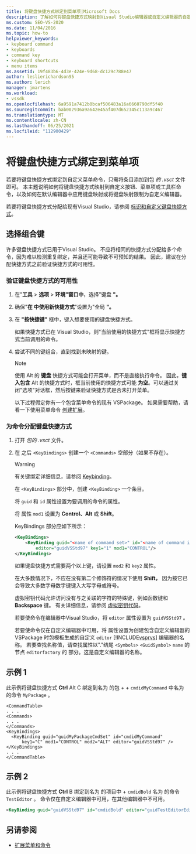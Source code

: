 ```yaml
---
title: 将键盘快捷方式绑定到菜单项|Microsoft Docs
description: 了解如何将键盘快捷方式映射到Visual Studio编辑器或自定义编辑器的自定义按钮、菜单项或工具栏命令。
ms.custom: SEO-VS-2020
ms.date: 11/04/2016
ms.topic: how-to
helpviewer_keywords:
- keyboard command
- keyboards
- command key
- keyboard shortcuts
- menu items
ms.assetid: 19f483b6-4d3e-424e-9d68-dc129c788e47
author: leslierichardson95
ms.author: lerich
manager: jmartens
ms.workload:
- vssdk
ms.openlocfilehash: 6a9591a7412b0bcaf506483a16a6660790df5f40
ms.sourcegitcommit: bab002936a9a642e45af407d652345c113a9c467
ms.translationtype: MT
ms.contentlocale: zh-CN
ms.lasthandoff: 06/25/2021
ms.locfileid: "112900429"
---
```

# <a name="bind-keyboard-shortcuts-to-menu-items"></a>将键盘快捷方式绑定到菜单项
若要将键盘快捷方式绑定到自定义菜单命令，只需将条目添加到包 *的 .vsct* 文件即可。 本主题说明如何将键盘快捷方式映射到自定义按钮、菜单项或工具栏命令，以及如何在默认编辑器中应用键盘映射或将键盘映射限制为自定义编辑器。

 若要将键盘快捷方式分配给现有Visual Studio，请参阅 [标识和自定义键盘快捷方式](../ide/identifying-and-customizing-keyboard-shortcuts-in-visual-studio.md)。

## <a name="choose-a-key-combination"></a>选择组合键
 许多键盘快捷方式已用于Visual Studio。 不应将相同的快捷方式分配给多个命令，因为难以检测重复绑定，并且还可能导致不可预知的结果。 因此，建议在分配快捷方式之前验证快捷方式的可用性。

### <a name="to-verify-the-availability-of-a-keyboard-shortcut"></a>验证键盘快捷方式的可用性

1. 在"**工具**  >  **选项**  >  **环境"窗口中**，选择"键盘 **"。**

2. 确保"**在 中使用新快捷方式**"设置为"全局 **"。**

3. 在 **"按快捷键"** 框中，键入想要使用的键盘快捷方式。

    如果快捷方式已在 Visual Studio，则"当前使用的快捷方式"框将显示快捷方式当前调用的命令。

4. 尝试不同的键组合，直到找到未映射的键。

   > [!NOTE]
   > 使用 Alt 的 **键盘** 快捷方式可能会打开菜单，而不是直接执行命令。 因此，**键入包含** Alt 的快捷方式时，框当前使用的快捷方式可能 **为空**。可以通过关闭"选项"对话框，然后按键来验证快捷方式是否未打开菜单。

   以下过程假定你有一个包含菜单命令的现有 VSPackage。 如果需要帮助，请看一下使用菜单命令 [创建扩展](../extensibility/creating-an-extension-with-a-menu-command.md)。

### <a name="to-assign-a-keyboard-shortcut-to-a-command"></a>为命令分配键盘快捷方式

1. 打开 *包的 .vsct* 文件。

2. 在 之后 `<KeyBindings>` 创建一个 `<Commands>` 空部分（如果不存在）。

   > [!WARNING]
   > 有关键绑定详细信息，请参阅 [Keybinding](../extensibility/keybinding-element.md)。

    在 `<KeyBindings>` 部分中，创建 `<KeyBinding>` 一个条目。

    将 `guid`  和  `id` 属性设置为要调用的命令的属性。

    将 属性 `mod1` 设置为 **Control、Alt** 或 **Shift**。 

    KeyBindings 部分应如下所示：

   ```xml
   <KeyBindings>
       <KeyBinding guid="<name of command set>" id="<name of command id>"
           editor="guidVSStd97" key1="1" mod1="CONTROL"/>
   </KeyBindings>

   ```

   如果键盘快捷方式需要两个以上键，请设置 `mod2` 和 `key2` 属性。

   在大多数情况下，不应在没有第二个修饰符的情况下使用 **Shift，** 因为按它已会导致大多数字母数字键键入大写字母或符号。

   虚拟密钥代码允许访问没有与之关联的字符的特殊键，例如函数键和 **Backspace** 键。 有关详细信息，请参阅 [虚拟密钥代码](/windows/desktop/inputdev/virtual-key-codes)。

   若要使命令在编辑器中Visual Studio，将 `editor` 属性设置为 `guidVSStd97` 。

   若要使命令仅在自定义编辑器中可用，将 属性设置为创建包含自定义编辑器的 VSPackage 时包模板生成的自定义 `editor` [!INCLUDE[vsprvs](../code-quality/includes/vsprvs_md.md)] 编辑器的名称。 若要查找名称值，请查找属性以"."结尾 `<Symbols>` `<GuidSymbol>` `name` 的节点 `editorfactory` 的 部分。这是自定义编辑器的名称。

## <a name="example-1"></a>示例 1
 此示例将键盘快捷方式 **Ctrl** Alt C 绑定到名为 的包 +  +  `cmdidMyCommand` 中名为 的命令 `MyPackage` 。

```
<CommandTable>
. . .
<Commands>
. . .
</Commands>
<KeyBindings>
  <KeyBinding guid="guidMyPackageCmdSet" id="cmdidMyCommand"
      key1="C" mod1="CONTROL" mod2="ALT" editor="guidVSStd97" />
</KeyBindings>
. . .
</CommandTable>
```

## <a name="example-2"></a>示例 2
 此示例将键盘快捷方式 **Ctrl** B 绑定到名为 的项目中 +  `cmdidBold` 名为 的命令 `TestEditor` 。 命令仅在自定义编辑器中可用，在其他编辑器中不可用。

```xml
<KeyBinding guid="guidVSStd97" id="cmdidBold" editor="guidTestEditorEditorFactory" key1="B" mod1="Control" />
```

## <a name="see-also"></a>另请参阅
- [扩展菜单和命令](../extensibility/extending-menus-and-commands.md)
